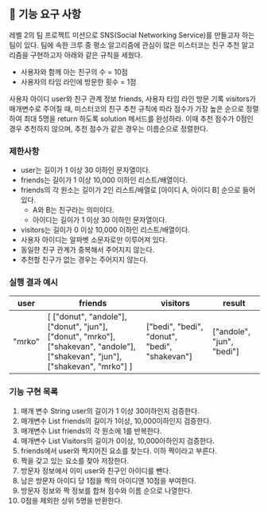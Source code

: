 ## 🚀 기능 요구 사항

레벨 2의 팀 프로젝트 미션으로 SNS(Social Networking Service)를 만들고자 하는 팀이 있다. 팀에 속한 크루 중 평소 알고리즘에 관심이 많은 미스터코는 친구 추천 알고리즘을 구현하고자 아래와 같은 규칙을 세웠다.

- 사용자와 함께 아는 친구의 수 = 10점 
- 사용자의 타임 라인에 방문한 횟수 = 1점

사용자 아이디 user와 친구 관계 정보 friends, 사용자 타임 라인 방문 기록 visitors가 매개변수로 주어질 때, 미스터코의 친구 추천 규칙에 따라 점수가 가장 높은 순으로 정렬하여 최대 5명을 return 하도록 solution 메서드를 완성하라. 이때 추천 점수가 0점인 경우 추천하지 않으며, 추천 점수가 같은 경우는 이름순으로 정렬한다.

### 제한사항

- user는 길이가 1 이상 30 이하인 문자열이다.
- friends는 길이가 1 이상 10,000 이하인 리스트/배열이다.
- friends의 각 원소는 길이가 2인 리스트/배열로 [아이디 A, 아이디 B] 순으로 들어있다.
  - A와 B는 친구라는 의미이다.
  - 아이디는 길이가 1 이상 30 이하인 문자열이다.
- visitors는 길이가 0 이상 10,000 이하인 리스트/배열이다.
- 사용자 아이디는 알파벳 소문자로만 이루어져 있다.
- 동일한 친구 관계가 중복해서 주어지지 않는다.
- 추천할 친구가 없는 경우는 주어지지 않는다.

### 실행 결과 예시

| user | friends | visitors | result |
| --- | --- | --- | --- |
| "mrko" | [ ["donut", "andole"], ["donut", "jun"], ["donut", "mrko"], ["shakevan", "andole"], ["shakevan", "jun"], ["shakevan", "mrko"] ] | ["bedi", "bedi", "donut", "bedi", "shakevan"] | ["andole", "jun", "bedi"] |


### 기능 구현 목록
1. 매개 변수 String user의 길이가 1 이상 30이하인지 검증한다.
2. 매개변수 List friends의 길이가 1이상, 10,000이하인지 검증한다.
3. 매개변수 List friends의 각 원소에 1를 반복한다.
4. 매개변수 List Visitors의 길이가 0이상, 10,000아하인지 검증한다.
5. friends에서 user와 짝지어진 요소를 찾는다. 이하 짝이라고 부른다.
6. 짝을 갖고 있는 요소를 찾아 저장한다.
7. 방문자 정보에서 이미 user와 친구인 아이디를 뺀다.
8. 남은 방문자 아이디 당 1점을 짝의 아이디엔 10점을 부여한다.
9. 방문자 정보와 짝 정보를 합쳐 점수와 이름 순으로 나열한다.
10. 0점을 제외한 상위 5명을 반환한다.